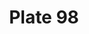 ---
pid: '98'
an: '7'
title: Plate 98
rev_year: 
_date: 
caption: Bonnet - Turban en Crêpe. fichu - Ceinturen
translation: Turban bonnet made of crepe fabric. Scarf-belt.
student: Jodi Mikesell
keywords: 
permalink: /plates/98
layout: plate-page
---